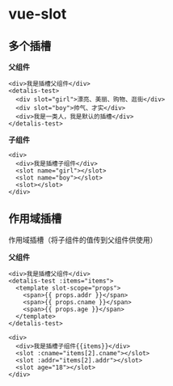 # vue-slot

## 多个插槽
**父组件**
```vue
<div>我是插槽父组件</div>
<detalis-test>
  <div slot="girl">漂亮、美丽、购物、逛街</div>
  <div slot="boy">帅气、才实</div>
  <div>我是一类人，我是默认的插槽</div>
</detalis-test>
```
**子组件**
```vue
<div>
  <div>我是插槽子组件</div>
  <slot name="girl"></slot>
  <slot name="boy"></slot>
  <slot></slot>
</div>
```
## 作用域插槽
作用域插槽（将子组件的值传到父组件供使用）

**父组件**
```vue
<div>我是插槽父组件</div>
<detalis-test :items="items">
  <template slot-scope="props">
    <span>{{ props.addr }}</span>
    <span>{{ props.cname }}</span>
    <span>{{ props.age }}</span>
  </template>
</detalis-test>
```
```vue
<div>
  <div>我是插槽子组件{{items}}</div>
  <slot :cname="items[2].cname"></slot>
  <slot :addr="items[2].addr"></slot>
  <slot age="18"></slot>
</div>
```